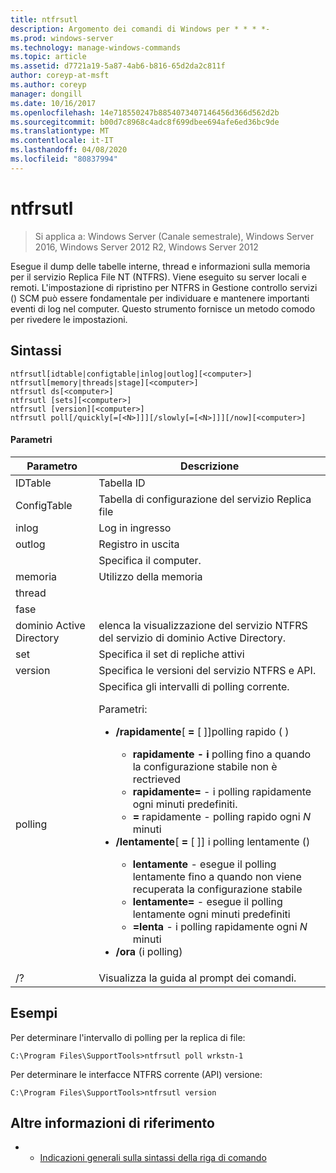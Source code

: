 ```yaml
---
title: ntfrsutl
description: Argomento dei comandi di Windows per * * * *-
ms.prod: windows-server
ms.technology: manage-windows-commands
ms.topic: article
ms.assetid: d7721a19-5a87-4ab6-b816-65d2da2c811f
author: coreyp-at-msft
ms.author: coreyp
manager: dongill
ms.date: 10/16/2017
ms.openlocfilehash: 14e718550247b8854073407146456d366d562d2b
ms.sourcegitcommit: b00d7c8968c4adc8f699dbee694afe6ed36bc9de
ms.translationtype: MT
ms.contentlocale: it-IT
ms.lasthandoff: 04/08/2020
ms.locfileid: "80837994"
---
```

# <a name="ntfrsutl"></a>ntfrsutl

>Si applica a: Windows Server (Canale semestrale), Windows Server 2016, Windows Server 2012 R2, Windows Server 2012

Esegue il dump delle tabelle interne, thread e informazioni sulla memoria per il servizio Replica File NT \(NTFRS\). Viene eseguito su server locali e remoti. L'impostazione di ripristino per NTFRS in Gestione controllo servizi \(\) SCM può essere fondamentale per individuare e mantenere importanti eventi di log nel computer. Questo strumento fornisce un metodo comodo per rivedere le impostazioni.   
  
## <a name="syntax"></a>Sintassi  
  
```  
ntfrsutl[idtable|configtable|inlog|outlog][<computer>]  
ntfrsutl[memory|threads|stage][<computer>]  
ntfrsutl ds[<computer>]  
ntfrsutl [sets][<computer>]  
ntfrsutl [version][<computer>]  
ntfrsutl poll[/quickly[=[<N>]]][/slowly[=[<N>]]][/now][<computer>]  
```  
  
#### <a name="parameters"></a>Parametri  
  
|  Parametro  |                                                                                                                                                                                                                                                                                                                                        Descrizione                                                                                                                                                                                                                                                                                                                                         |
|-------------|--------------------------------------------------------------------------------------------------------------------------------------------------------------------------------------------------------------------------------------------------------------------------------------------------------------------------------------------------------------------------------------------------------------------------------------------------------------------------------------------------------------------------------------------------------------------------------------------------------------------------------------------------------------------------------------------|
|   IDTable   |                                                                                                                                                                                                                                                                                                                                          Tabella ID                                                                                                                                                                                                                                                                                                                                          |
| ConfigTable |                                                                                                                                                                                                                                                                                                                                  Tabella di configurazione del servizio Replica file                                                                                                                                                                                                                                                                                                                                   |
|    inlog    |                                                                                                                                                                                                                                                                                                                                        Log in ingresso                                                                                                                                                                                                                                                                                                                                         |
|   outlog    |                                                                                                                                                                                                                                                                                                                                        Registro in uscita                                                                                                                                                                                                                                                                                                                                        |
| <computer>  |                                                                                                                                                                                                                                                                                                                                  Specifica il computer.                                                                                                                                                                                                                                                                                                                                   |
|   memoria    |                                                                                                                                                                                                                                                                                                                                        Utilizzo della memoria                                                                                                                                                                                                                                                                                                                                        |
|   thread   |                                                                                                                                                                                                                                                                                                                                                                                                                                                                                                                                                                                                                                                                                            |
|    fase    |                                                                                                                                                                                                                                                                                                                                                                                                                                                                                                                                                                                                                                                                                            |
|     dominio Active Directory      |                                                                                                                                                                                                                                                                                                                         elenca la visualizzazione del servizio NTFRS del servizio di dominio Active Directory.                                                                                                                                                                                                                                                                                                                          |
|    set     |                                                                                                                                                                                                                                                                                                                             Specifica il set di repliche attivi                                                                                                                                                                                                                                                                                                                              |
|   version   |                                                                                                                                                                                                                                                                                                                       Specifica le versioni del servizio NTFRS e API.                                                                                                                                                                                                                                                                                                                        |
|    polling     | Specifica gli intervalli di polling corrente.<p>Parametri:<p><ul><li>**\/rapidamente**\[ **\=** \[ <N>\]\]polling rapido \(  \)<p><ul><li>**rapidamente \- i** polling fino a quando la configurazione stabile non è rectrieved</li><li>**rapidamente\=** \- i polling rapidamente ogni minuti predefiniti.</li><li>**\=** rapidamente<N> \- polling rapido ogni *N* minuti</li></ul></li><li>**\/lentamente**\[ **\=** \[ <N>\]\] i polling lentamente \(\)<p><ul><li>**lentamente** \- esegue il polling lentamente fino a quando non viene recuperata la configurazione stabile</li><li>**lentamente\=** \- esegue il polling lentamente ogni minuti predefiniti</li><li>**\=lenta**<N> \- i polling rapidamente ogni *N* minuti</li></ul></li><li>**\/ora** \(i polling\)</li></ul> |
|     \/?     |                                                                                                                                                                                                                                                                                                                            Visualizza la guida al prompt dei comandi.                                                                                                                                                                                                                                                                                                                            |
  
## <a name="examples"></a><a name=BKMK_Examples></a>Esempi  
Per determinare l'intervallo di polling per la replica di file:  
  
```  
C:\Program Files\SupportTools>ntfrsutl poll wrkstn-1  
```  
  
Per determinare le interfacce NTFRS corrente \(API\) versione:  
  
```  
C:\Program Files\SupportTools>ntfrsutl version  
```  
  
## <a name="additional-references"></a>Altre informazioni di riferimento  
  
-   - [Indicazioni generali sulla sintassi della riga di comando](command-line-syntax-key.md)  
  
  
  

